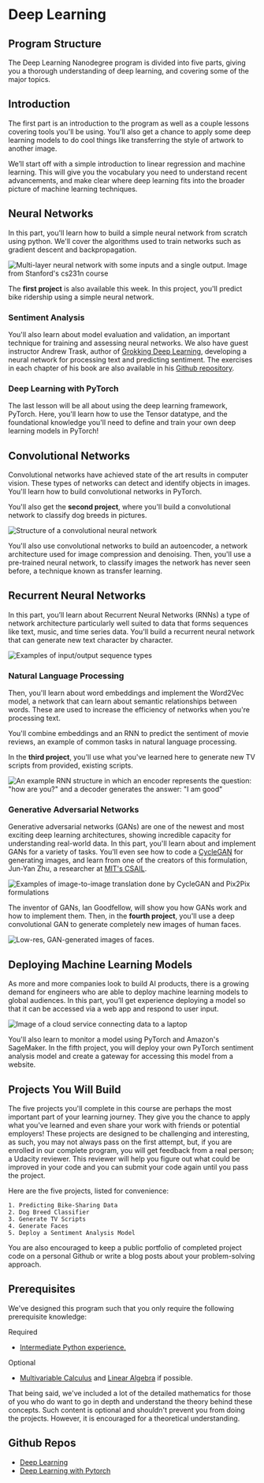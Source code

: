 # Deep Learning

## Program Structure
The Deep Learning Nanodegree program is divided into five parts, giving you a thorough understanding of deep learning, and covering some of the major topics.

## Introduction
The first part is an introduction to the program as well as a couple lessons covering tools you'll be using. You'll also get a chance to apply some deep learning models to do cool things like transferring the style of artwork to another image.

We’ll start off with a simple introduction to linear regression and machine learning. This will give you the vocabulary you need to understand recent advancements, and make clear where deep learning fits into the broader picture of machine learning techniques.

## Neural Networks
In this part, you'll learn how to build a simple neural network from scratch using python. We'll cover the algorithms used to train networks such as gradient descent and backpropagation.

![Multi-layer neural network with some inputs and a single output. Image from Stanford's cs231n course](./assets/nn.png)

The __first project__ is also available this week. In this project, you'll predict bike ridership using a simple neural network.

### Sentiment Analysis
You'll also learn about model evaluation and validation, an important technique for training and assessing neural networks. We also have guest instructor Andrew Trask, author of [Grokking Deep Learning](https://www.manning.com/books/grokking-deep-learning), developing a neural network for processing text and predicting sentiment. The exercises in each chapter of his book are also available in his [Github repository](https://github.com/iamtrask/Grokking-Deep-Learning).

### Deep Learning with PyTorch
The last lesson will be all about using the deep learning framework, PyTorch. Here, you'll learn how to use the Tensor datatype, and the foundational knowledge you'll need to define and train your own deep learning models in PyTorch!

## Convolutional Networks
Convolutional networks have achieved state of the art results in computer vision. These types of networks can detect and identify objects in images. You'll learn how to build convolutional networks in PyTorch.

You'll also get the __second project__, where you'll build a convolutional network to classify dog breeds in pictures.

![Structure of a convolutional neural network](./assets/cnn.png)

You'll also use convolutional networks to build an autoencoder, a network architecture used for image compression and denoising. Then, you'll use a pre-trained neural network, to classify images the network has never seen before, a technique known as transfer learning.

## Recurrent Neural Networks
In this part, you’ll learn about Recurrent Neural Networks (RNNs) a type of network architecture particularly well suited to data that forms sequences like text, music, and time series data. You'll build a recurrent neural network that can generate new text character by character.

![Examples of input/output sequence types](./assets/rnn.png)

### Natural Language Processing
Then, you'll learn about word embeddings and implement the Word2Vec model, a network that can learn about semantic relationships between words. These are used to increase the efficiency of networks when you're processing text.

You'll combine embeddings and an RNN to predict the sentiment of movie reviews, an example of common tasks in natural language processing.

In the __third project__, you'll use what you've learned here to generate new TV scripts from provided, existing scripts.

![An example RNN structure in which an encoder represents the question: "how are you?" and a decoder generates the answer: "I am good"](./assets/nlp.png)

### Generative Adversarial Networks
Generative adversarial networks (GANs) are one of the newest and most exciting deep learning architectures, showing incredible capacity for understanding real-world data. In this part, you'll learn about and implement GANs for a variety of tasks. You'll even see how to code a [CycleGAN](https://github.com/junyanz/CycleGAN) for generating images, and learn from one of the creators of this formulation, Jun-Yan Zhu, a researcher at [MIT's CSAIL](https://www.csail.mit.edu/).

![Examples of image-to-image translation done by CycleGAN and Pix2Pix formulations](./assets/cycleGAN.png)

The inventor of GANs, Ian Goodfellow, will show you how GANs work and how to implement them. Then, in the __fourth project__, you'll use a deep convolutional GAN to generate completely new images of human faces.

![Low-res, GAN-generated images of faces.](./assets/GANface.png)

## Deploying Machine Learning Models
As more and more companies look to build AI products, there is a growing demand for engineers who are able to deploy machine learning models to global audiences. In this part, you’ll get experience deploying a model so that it can be accessed via a web app and respond to user input.

![Image of a cloud service connecting data to a laptop](./assets/cloudService.png)

You'll also learn to monitor a model using PyTorch and Amazon's SageMaker. In the fifth project, you will deploy your own PyTorch sentiment analysis model and create a gateway for accessing this model from a website.


## Projects You Will Build
The five projects you'll complete in this course are perhaps the most important part of your learning journey. They give you the chance to apply what you've learned and even share your work with friends or potential employers! These projects are designed to be challenging and interesting, as such, you may not always pass on the first attempt, but, if you are enrolled in our complete program, you will get feedback from a real person; a Udacity reviewer. This reviewer will help you figure out what could be improved in your code and you can submit your code again until you pass the project.

Here are the five projects, listed for convenience:

```
1. Predicting Bike-Sharing Data
2. Dog Breed Classifier
3. Generate TV Scripts
4. Generate Faces
5. Deploy a Sentiment Analysis Model
```

You are also encouraged to keep a public portfolio of completed project code on a personal Github or write a blog posts about your problem-solving approach.


## Prerequisites
We've designed this program such that you only require the following prerequisite knowledge:


Required

- [Intermediate Python experience.](https://www.udacity.com/course/introduction-to-python--ud1110)

Optional

- [Multivariable Calculus](https://www.khanacademy.org/math/multivariable-calculus) and [Linear Algebra](https://www.khanacademy.org/math/linear-algebra) if possible.

That being said, we've included a lot of the detailed mathematics for those of you who do want to go in depth and understand the theory behind these concepts. Such content is optional and shouldn't prevent you from doing the projects. However, it is encouraged for a theoretical understanding.

## Github Repos

- [Deep Learning](https://github.com/udacity/deep-learning)
- [Deep Learning with Pytorch](https://github.com/udacity/deep-learning-v2-pytorch)

